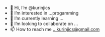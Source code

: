 - 👋 Hi, I’m @kurinjics
- 👀 I’m interested in ...progamming
- 🌱 I’m currently learning ...
- 💞️ I’m looking to collaborate on ...
- 📫 How to reach me ...kurinjics@gmail.com

<!---
kurinjics/kurinjics is a ✨ special ✨ repository because its `README.md` (this file) appears on your GitHub profile.
You can click the Preview link to take a look at your changes.
--->
